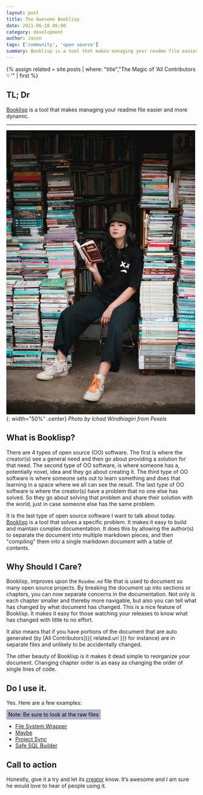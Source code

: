 ```yaml
---
layout: post
title: The Awesome Booklisp
date: 2021-06-18 06:00
category: development
author: Jason
tags: ['community', 'open source']
summary: Booklisp is a tool that makes managing your readme file easier and more dynamic.
---
```


{% assign related = site.posts | where: "title","The Magic of 'All Contributors ✨'" | first %}

## TL; Dr

[Booklisp](https://www.npmjs.com/package/booklisp) is a tool that makes managing your readme file easier and more dynamic.

---

![Woman sitting next to lots of books reading](/assets/img/posts/2021/05/pexels-photo-3989751.jpeg){: width="50%" .center}
_Photo by Ichad Windhiagiri from Pexels_

## What is Booklisp?

There are 4 types of open source (OO) software. The first is where the creator(s) see a general need and then go about providing a solution for that need. The second type of OO software, is where someone has a, potentially novel, idea and they go about creating it. The third type of OO software is where someone sets out to learn something and does that learning in a space where we all can see the result. The last type of OO software is where the creator(s) have a problem that no one else has solved. So they go about solving that problem and share their solution with the world, just in case someone else has the same problem.

It is the last type of open source software I want to talk about today. [Booklisp](https://www.npmjs.com/package/booklisp) is a tool that solves a specific problem. It makes it easy to build and maintain complex documentation. It does this by allowing the author(s) to separate the document into multiple markdown pieces, and then "compiling" them into a single markdown document with a table of contents.

## Why Should I Care?

Booklisp, improves upon the `Readme.md` file that is used to document so many open source projects. By breaking the document up into sections or chapters, you can now separate concerns in the documentation. Not only is each chapter smaller and thereby more navigable, but also you can tell what has changed by what document has changed. This is a nice feature of Booklisp. It makes it easy for those watching your releases to know what has changed with little to no effort.

It also means that if you have portions of the document that are auto generated (by [All Contributors]({{ related.url }}) for instance) are in separate files and unlikely to be accidentally changed.

The other beauty of Booklisp is it makes it dead simple to reorganize your document. Changing chapter order is as easy as changing the order of single lines of code.

## Do I use it.

Yes. Here are a few examples:

<span style="box-sizing: content-box; width: 100%; border: solid 0px; padding: 5px; background-color: #b3b3cc; color: black">Note: Be sure to look at the raw files</span>

- [File System Wrapper](https://github.com/jason-kerney/RJK.FileSystemWrapper/tree/main/docs)
- [Maybe](https://github.com/jason-kerney/maybe/tree/main/docs)
- [Project Sync](https://github.com/jason-kerney/project-sync/tree/main/documents)
- [Safe SQL Builder](https://github.com/jason-kerney/SafeSqlBuilder/tree/main/documents)

## Call to action

Honestly, give it a try and let its [creator](https://twitter.com/cm_stead) know. It’s awesome and I am sure he would love to hear of people using it.
